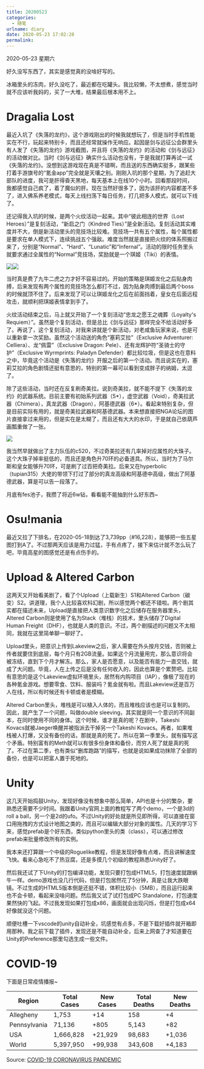```yaml
---
title: 20200523
categories:
  - 随笔
urlname: diary
date: 2020-05-23 17:02:28
permalink:
---
```

2020-05-23 星期六

好久没写东西了，其实是感觉真的没啥好写的。

冰箱里头的冻肉，好久没吃了，最近都在吃罐头。我比较懒，不太想煮，感觉当时就不应该听我妈的，买了一大堆，结果最后根本用不上。

# Dragalia Lost

最近入坑了《失落的龙约》，这个游戏刚出的时候我就想玩了，但是当时手机性能实在不行，玩起来特别卡，而且还经常就操作无响应。起因是剑与远征公会群里头有人发了《失落的龙约》游戏截图，并且将《失落的龙约》的活动和《剑与远征》的活动做对比。当时《剑与远征》确实什么活动也没有，于是我就打算再试一试《失落的龙约》。没想到这游戏现在真是不错啊，而且送的东西确实挺多，跟某些打着手游旗号的“氪金app”完全就是天壤之别。刚刚入坑的那个星期，为了追赶大部队的进度，我可是肝得昏天黑地，每天基本上在线10个小时。回看那段时间，我都感觉自己疯了，着了魔似的肝。现在当然好很多了，因为该肝的内容都差不多了，进入佛系养老模式，每天上线扫荡下每日任务，打几把多人模式，就可以下线了。

还记得我入坑的时候，是两个火纹活动一起来。其中“彼此相连的世界（Lost Heroes）”是复刻活动，“新启之门（Kindred Ties）”是全新活动。复刻活动其实难度并不大，倒是新活动里头的竞技场比较难。竞技场一共有五个属性，每个属性都是要求在单人模式下，连续挑战五个强敌。难度当然就是直接把火纹的体系照搬过来了，分别是“Normal”、“Hard”、“Lunatic”和“Infernal”。活动的限时任务里头就要求通过全属性的“Normal”竞技场，奖励就是一个琪姬（Tiki）的表情。

![](https://raw.githubusercontent.com/oscarcx123/hexo_resource/master/img/20200523_tiki_sticker_jp.png)![](https://raw.githubusercontent.com/oscarcx123/hexo_resource/master/img/20200523_tiki_sticker_en.png)

当时真是费了九牛二虎之力才好不容易过的。开始的策略是琪姬龙化之后贴身肉搏，后来发现有两个属性的竞技场怎么都打不过，因为贴身肉搏到最后两个boss的时候就顶不住了。后来发现了可以让琪姬龙化之后在前面挡着，皇女在后面远程攻击，就顺利把琪姬表情拿到手了。

火纹活动结束之后，马上就又开始了一个复刻活动“忠龙之愿王之魂葬（Loyalty's Requiem）”。虽然是个复刻活动，但是总比《剑与远征》那样完全不给活动好多了。再说了，这个复刻活动，对我来讲就是个新活动，对老咸鱼玩家来说，也是可以重新拿一次奖励。虽然这个活动送的角色“塞莉艾拉”（Exclusive Adventurer: Celliera）、龙“佩雷”（Exclusive Dragon: Pele）、还有龙辉护符“圣骑士的守护”（Exclusive Wyrmprints: Paladyn Defender）都比较垃圾，但是这也在意料之中，毕竟这个活动是《失落的龙约》开服之后的第一个活动。而且说实在的，塞莉艾拉的角色剧情还挺有意思的，特别的第一幕可以看到变成胖子的纳姆，太逗了。

除了这些活动，当时还在反复刷奇美拉。说到奇美拉，就不能不提下《失落的龙约》的武器系统。目前主要有初始系列武器（5*），虚空武器（Void），奇美拉武器（Chimera），真龙武器（Dragon），阿基德武器（6*）。看起来特别复杂，但是目前实际有用的，就是奇美拉武器和阿基德武器。本来想直接把NGA论坛的图片直接拿过来用的，但是实在是太糊了，而且还有大大的水印，于是就自己依葫芦画瓢重做了一张。

![](https://raw.githubusercontent.com/oscarcx123/hexo_resource/master/img/20200523_dragalia_lost_weapon_chart.png)

我当然早就做出了主力队伍的c520，不过奇美拉还有几率掉对应属性的大珠子。这个大珠子掉率挺低的，而且还是角色升70环的必备道具。所以，当时为了马尔斯和皇女能够升70环，可是刷了过百把奇美拉。后来又在hyperbolic（tupian315）大佬的带领下打过了部分的真龙高级和阿基德中高级，做出了阿基德武器，算是可以告一段落了。

月底有fes池子，我攒了将近6w钻，看看能不能抽到什么好东西~

# Osu!mania

最近又拉了下排名，在2020-05-18到达了3,739pp（#16,228），能够把一些五星图打到A了。不过那两天应该是用力过猛，手有点疼了，接下来估计就不怎么玩了吧，毕竟高星的图感觉还是有点伤手的。

# Upload & Altered Carbon

这两天又开始看美剧了，看了个Upload（上载新生）S1和Altered Carbon（碳变）S2。讲道理，我个人比较喜欢科幻剧，所以感觉两个都还不错啦。两个剧其实都在描述未来，Upload是直接把人类意识数字化之后储存在服务器里头，Altered Carbon则是使用了名为Stack（堆栈）的技术，里头储存了Digital Human Freight（DHF），也就是人类的意识。不过，两个剧描述的问题又不太相同，我就在这里简单聊一聊好了。

Upload里头，把意识上传到Lakeview之后，家人需要在外头按月交钱，否则被上传者就要住到底层，每个月只有2GB流量。如果这个月流量用完，那么意识将会被冻结，直到下个月才解冻。那么，家人是否愿意，以及能否有能力一直交钱，就成了大问题。毕竟，人在上传之后是没有任何收入的，因此也算是个累赘吧。比较有意思的是这个Lakeview虚拟环境里头，居然有内购项目（IAP），像极了现在的各种氪金游戏。想要零食、饮料、服装吗？氪金就有啦。而且Lakeview还是百万人在线，所以有时候还有卡顿或者是模糊。

Altered Carbon里头，堆栈是可以植入人体的，而且堆栈应该也是可以复制的。因此，就产生了一个问题，叫做double sleeving，其实就是同一个意识的不同副本，在同时使用不同的身体。这个时候，谁才是真的呢？在剧中，Takeshi Kovacs就被Jaeger唤醒并被指派去干掉另一个Takeshi Kovacs。再者，如果堆栈被人打爆，又没有备份的话，那就是真的死了。所以在第一季里头，就有描写这个矛盾。特别富有的Meth就可以有很多份身体和备份，而穷人死了就是真的死了。不过在第二季，也有类似“删库跑路”的描写，也就是说如果成功抹除了全部的备份，也是可以把富人置于死地的。

# Unity

这几天开始捣鼓Unity，发现好像没有想象中那么简单，API也是十分的繁杂，要熟悉还需要不少时间。我跟着Unity官网上面的教程写了两个demo，一个是3d的roll a ball，另一个是2d的ufo。不过Unity的好处就是所见即所得，可以直接在窗口用拖拽的方式设计地图之类的，而且可以编辑大部分对象的属性。几天的学习下来，感觉prefab是个好东西，类似python里头的类（class），可以通过修改prefab来批量修改所有的实例。

我本来还打算跟一个中级的Roguelike教程，但是发现好像有点难，而且讲解速度飞快。看来心急吃不了热豆腐，还是多摸几个初级的教程熟悉Unity好了。

然后我还试了下Unity的打包编译功能，发现只要打包成HTML5，打包速度就跟蜗牛一样。demo游戏也没几行代码，但是打包居然花了5分钟，真是让我大跌眼镜。不过生成的HTML5版本倒是还挺不错，体积比较小（5MB），而且运行起来也不会卡顿，看起来没啥问题。然后我又试了试打包成PC Standalone，打包速度果然快的飞起。不过我发现如果打包成x86，画面就会出现闪烁，但是打包成x64好像就没这个问题。

顺便吐槽一下vscode的unity自动补全，坑感觉有点多，不是下载好插件就开箱即用那种。我之前下载了插件，发现还是不能自动补全，后来上网查了才知道要在Unity的Preference那里勾选生成一些文件。

# COVID-19

下面是日常疫情播报~

| Region       | Total Cases | New Cases | Total Deaths | New Deaths |
|--------------|-------------|-----------|--------------|------------|
| Allegheny    | 1,753       | +14       | 158          | +4         |
| Pennsylvania | 71,136      | +805	     | 5,143        | +82        |
| USA          | 1,666,828   | +21,929   | 98,683       | +1,036     |
| World        | 5,397,950   | +99,938   | 343,608      | +4,183     |

Source: [COVID-19 CORONAVIRUS PANDEMIC](https://www.worldometers.info/coronavirus/)